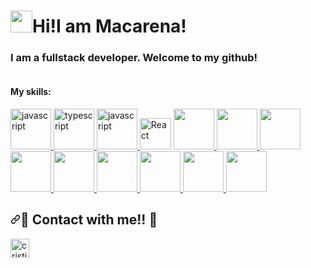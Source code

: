 <h1><a target="_blank" rel="noopener noreferrer nofollow" href="https://camo.githubusercontent.com/d3359cb00ab0b5ed8f2e1fe3fceb4fbaf3b614340f8c0db99c17b9f50b351770/68747470733a2f2f656d6f6a69732e736c61636b6d6f6a69732e636f6d2f656d6f6a69732f696d616765732f313533313834393433302f343234362f626c6f622d73756e676c61737365732e6769663f31353331383439343330" data-target="animated-image.originalLink"><img src="https://camo.githubusercontent.com/d3359cb00ab0b5ed8f2e1fe3fceb4fbaf3b614340f8c0db99c17b9f50b351770/68747470733a2f2f656d6f6a69732e736c61636b6d6f6a69732e636f6d2f656d6f6a69732f696d616765732f313533313834393433302f343234362f626c6f622d73756e676c61737365732e6769663f31353331383439343330" data-canonical-src="https://emojis.slackmojis.com/emojis/images/1531849430/4246/blob-sunglasses.gif?1531849430" width="35" style=" display: inline-block;" data-target="animated-image.originalImage"></a>Hi!I am Macarena!</h1>
<h3>I am a fullstack developer. Welcome to my github!</h3>
<img src="https://iconos8.es/icon/TP9RR7DE1AuH/c%C3%B3digo" alt="">

#### My skills:


<p align="left"> 
  <a href="https://www.typescriptlang.org/" target="_blank"> 
    <img src="https://upload.wikimedia.org/wikipedia/commons/thumb/4/4c/Typescript_logo_2020.svg/1200px-Typescript_logo_2020.svg.png" alt="javascript" width="65" height="65"/> 
 <a href="https://www.javascript.com/" target="_blank"> 
<img src="https://cdn.pixabay.com/photo/2015/04/23/17/41/javascript-736400_1280.png" alt="typescript" width="65" height="65"/> </a>
<a href="https://www.php.net/" target="_blank"> 
<img src="https://www.php.net/images/meta-image.png" alt="javascript" width="65" height="65"/>  </a>
<a target="_blank" rel="noopener noreferrer nofollow" href="https://camo.githubusercontent.com/518977ed5e52020624daf41cf644046368af610f19a7b1220dd1d58377d08288/68747470733a2f2f70726f66696c696e61746f722e7269736861762e6465762f736b696c6c732d6173736574732f72656163742d6f726967696e616c2d776f72646d61726b2e737667"><img alt="React" height="50" width="50" src="https://camo.githubusercontent.com/518977ed5e52020624daf41cf644046368af610f19a7b1220dd1d58377d08288/68747470733a2f2f70726f66696c696e61746f722e7269736861762e6465762f736b696c6c732d6173736574732f72656163742d6f726967696e616c2d776f72646d61726b2e737667" data-canonical-src="https://profilinator.rishav.dev/skills-assets/react-original-wordmark.svg" style="max-width: 100%;"></a>
<a href="https:https://angular.io/cli" target="_blank"> 
<img src="https://angular.io/assets/images/logos/angular/shield-large.svg" width="65" height="65"/> 
</a>
<a href="https://es.vuejs.org/v2/guide/" target="_blank"> 
<img src="https://elbywan.github.io/bosket/assets/vue.svg" width="65" height="65"/> 
</a>
<a href="https://www.mysql.com/" target="_blank"> 
<img src="https://proximahost.es/blog/wp-content/uploads/2021/07/MySQL.jpg" width="65" height="65"/> 
</a><a href="https://developers.facebook.com/?locale=es_ES" target="_blank"> 
<img src="https://www.muycomputer.com/wp-content/uploads/2022/04/Meta-1-1000x600.jpg" width="65" height="65"/> 
</a>
    
<a href="https://firebase.google.com/" target="_blank"> 
<img src="https://cursos.delenaformacion.com/5542-large_default/curso-de-firebase.jpg" width="65" height="65"/> 
</a>
    
<a href="https://es.redux.js.org/" target="_blank"> 
<img src="https://daqxzxzy8xq3u.cloudfront.net/wp-content/uploads/2019/04/21032431/redux-cover-imgage.jpg" width="65" height="65"/> 
</a>
    
<a href="https://nodejs.org/es/" target="_blank"> 
<img src="https://midu.dev/images/tags/node.png" width="65" height="65"/> 
</a>
    
<a href="https://www.mongodb.com/cloud/atlas/lp/try4?utm_source=google&utm_campaign=search_gs_pl_evergreen_atlas_core_prosp-brand_gic-null_emea-es_ps-all_desktop_eng_lead&utm_term=mongodb&utm_medium=cpc_paid_search&utm_ad=e&utm_ad_campaign_id=12212624563&adgroup=115749706983&gclid=Cj0KCQiA7bucBhCeARIsAIOwr-85FLq1pe_XoGuyALbDp46FQbbgd4zzGTQtDIqotOjPpu7FWM05kCcaApVtEALw_wcB" target="_blank"> 
<img src="https://victorroblesweb.es/wp-content/uploads/2016/11/mongodb.png" width="65" height="65"/> 
</a>
    
<a href="https://expressjs.com/es/" target="_blank"> 
<img src="https://ih1.redbubble.net/image.438908244.6144/st,small,507x507-pad,600x600,f8f8f8.u2.jpg" width="65" height="65"/> 
</a></p>
  
  
  
<h2 dir="auto"><a id="user-content--contact-with-me-" class="anchor" aria-hidden="true" href="#-contact-with-me-"><svg class="octicon octicon-link" viewBox="0 0 16 16" version="1.1" width="16" height="16" aria-hidden="true"><path fill-rule="evenodd" d="M7.775 3.275a.75.75 0 001.06 1.06l1.25-1.25a2 2 0 112.83 2.83l-2.5 2.5a2 2 0 01-2.83 0 .75.75 0 00-1.06 1.06 3.5 3.5 0 004.95 0l2.5-2.5a3.5 3.5 0 00-4.95-4.95l-1.25 1.25zm-4.69 9.64a2 2 0 010-2.83l2.5-2.5a2 2 0 012.83 0 .75.75 0 001.06-1.06 3.5 3.5 0 00-4.95 0l-2.5 2.5a3.5 3.5 0 004.95 4.95l1.25-1.25a.75.75 0 00-1.06-1.06l-1.25 1.25a2 2 0 01-2.83 0z"></path></svg></a><g-emoji class="g-emoji" alias="handshake" fallback-src="https://github.githubassets.com/images/icons/emoji/unicode/1f91d.png">🤝</g-emoji> Contact with me!! <g-emoji class="g-emoji" alias="handshake" fallback-src="https://github.githubassets.com/images/icons/emoji/unicode/1f91d.png">🤝</g-emoji></h2>
<a href="https://www.linkedin.com/in/macarena-sotomayor-fern%C3%A1ndez-ayuso-332564237/" rel="nofollow">
<img align="left" src="https://cdn-icons-png.flaticon.com/512/145/145807.png" alt="cristian | telegram" height="30" width="30" style="max-width: 100%;"></a>



<!--
**Macaeco/Macaeco** is a ✨ _special_ ✨ repository because its `README.md` (this file) appears on your GitHub profile.

Here are some ideas to get you started:

- 🔭 I’m currently working on ...
- 🌱 I’m currently learning ...
- 👯 I’m looking to collaborate on ...
- 🤔 I’m looking for help with ...
- 💬 Ask me about ...
- 📫 How to reach me: ...
- 😄 Pronouns: ...
- ⚡ Fun fact: ...
-->
